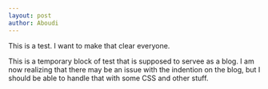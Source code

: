 ```yaml
---
layout: post
author: Aboudi
---
```

This is a test. I want to make that clear everyone.

This is a temporary block of test that is supposed to servee as a blog. I am now realizing that there may be an issue with the indention on the blog, but I should be able to handle that with some CSS and other stuff.

